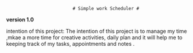                              # Simple work Scheduler #

**version 1.0**

intention of this project: The intention of this project is to manage my time ,mkae a more time for
creative activities, daily plan and it will help me to keeping track of my tasks, appointments and notes .











